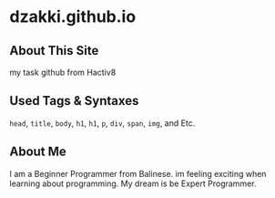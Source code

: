 # dzakki.github.io

## About This Site
my task github from Hactiv8

## Used Tags & Syntaxes

`head`, `title`, `body`, `h1`, `h1`, `p`, `div`, `span`, `img`, and Etc.

## About Me

I am a Beginner Programmer from Balinese. im feeling exciting when learning about programming. My dream is be Expert Programmer.


